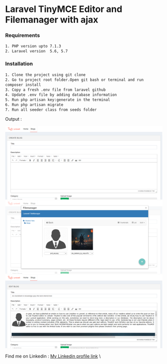 # Laravel TinyMCE Editor and Filemanager with ajax


### Requirements

    1. PHP version upto 7.1.3    
    2. Laravel version  5.6, 5.7    

### Installation

    1. Clone the project using git clone   
    2. Go to project root folder.Open git bash or terminal and run  composer install   
    3. Copy a fresh .env file from laravel github    
    4. Update .env file by adding database information    
    5. Run php artisan key:generate in the terminal    
    6. Run php artisan migrate    
    7. Run all seeder class from seeds folder
    

     
Output : 

![alt text](./public/assets/images/screenshot/create.png)
![alt text](./public/assets/images/screenshot/file.png)
![alt text](./public/assets/images/screenshot/edit.png)

 Find me on  Linkedin  : [My Linkedin profile  link](https://www.linkedin.com/in/monjur-morshed-riyadh-6aaba465/)  \
